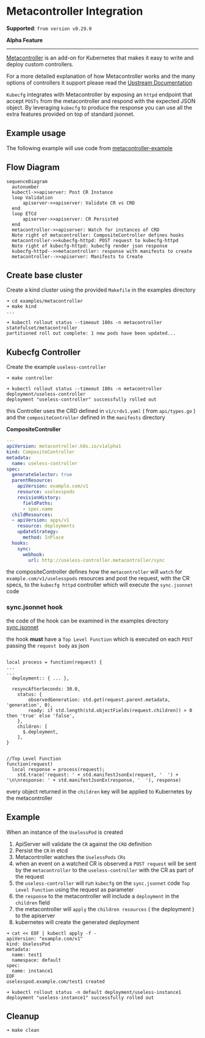 # Metacontroller Integration

**Supported**: `from version v0.29.0`

**Alpha Feature**

---

[Metacontroller](https://github.com/metacontroller/metacontroller) is an add-on for Kubernetes that makes it easy to write and deploy custom controllers.

For a more detailed explanation of how Metacontroller works and the many options of controllers it support please read the [Upstream Documentation](https://metacontroller.github.io/metacontroller/)

`Kubecfg` integrates with Metacontroller by exposing an `httpd` endpoint that accept `POSTs` from the metacontroller and respond with the expected JSON object.
By leveraging `kubecfg` to produce the response you can use all the extra features provided on top of standard jsonnet.

## Example usage

The following example will use code from [metacontroller-example](https://github.com/kubecfg/kubecfg/tree/main/examples/metacontroller)

## Flow Diagram

``` mermaid
sequenceDiagram
  autonumber
  kubectl->>apiserver: Post CR Instance
  loop Validation
      apiserver->>apiserver: Validate CR vs CRD
  end
  loop ETCd
      apiserver->>apiserver: CR Persisted
  end
  metacontroller->>apiserver: Watch for instances of CRD
  Note right of metacontroller: CompositeController defines hooks
  metacontroller->>kubecfg-httpd: POST request to kubecfg-httpd
  Note right of kubecfg-httpd: kubecfg render json response
  kubecfg-httpd-->>metacontroller: response with manifests to create
  metacontroller-->>apiserver: Manifests to Create
```

## Create base cluster

Create a kind cluster using the provided `Makefile` in the examples directory

```shell
➜ cd examples/metacontroller
➜ make kind
...

➜ kubectl rollout status --timeout 180s -n metacontroller statefulset/metacontroller
partitioned roll out complete: 1 new pods have been updated...
```

## Kubecfg Controller

Create the example `useless-controller`

```shell
➜ make controller

➜ kubectl rollout status --timeout 180s -n metacontroller deployment/useless-controller
deployment "useless-controller" successfully rolled out
```

this Controller uses the CRD defined in `v1/crdv1.yaml` ( from `api/types.go` ) and the `compositeController` defined in the `manifests` directory

**CompositeController**

```yaml
---
apiVersion: metacontroller.k8s.io/v1alpha1
kind: CompositeController
metadata:
  name: useless-controller
spec:
  generateSelector: true
  parentResource:
    apiVersion: example.com/v1
    resource: uselesspods
    revisionHistory:
      fieldPaths:
      - spec.name
  childResources:
  - apiVersion: apps/v1
    resource: deployments
    updateStrategy:
      method: InPlace
  hooks:
    sync:
      webhook:
        url: http://useless-controller.metacontroller/sync
```

the compositeController defines how the `metacontroller` will `watch` for `example.com/v1/uselesspods` resources and post the request, with the CR specs, to the `kubecfg httpd` controller which will execute the `sync.jsonnet` code 

### sync.jsonnet hook

the code of the hook can be examined in the examples directory [sync.jsonnet](https://github.com/kubecfg/kubecfg/tree/main/examples/metacontroller/jsonnet/sync.jsonnet)

the hook **must** have a `Top Level Function` which is executed on each `POST` passing the `request body` as json 

```jsonnet

local process = function(request) {
...
...
  deployment:: { ... },

  resyncAfterSeconds: 30.0,
    status: {
        observedGeneration: std.get(request.parent.metadata, 'generation', 0),
        ready: if std.length(std.objectFields(request.children)) > 0 then 'true' else 'false',
    },
    children: [
      $.deployment,
    ],
}


//Top Level Function
function(request)
  local response = process(request);
    std.trace('request: ' + std.manifestJsonEx(request, '  ') + '\n\nresponse: ' + std.manifestJsonEx(response, '  '), response)
```


every object returned in the `children` key will be applied to Kubernetes by the metacontroller

## Example 

When an instance of the `UselessPod` is created 

1. ApiServer will validate the `CR` against the `CRD` definition
1. Persist the `CR` in etcd
1. Metacontroller watches the `UselessPods` `CRs` 
1. when an event on a watched CR is observed a `POST request` will be sent by the `metacontroller` to the `useless-controller` with the CR as part of the request
1. the `useless-controller` will run `kubecfg` on the `sync.jsonnet` code `Top Level Function` using the request as parameter 
1. the `response` to the metacontroller will include a `deployment` in the `children` field
1. the metacontroller will `apply` the `children resources` ( the deployment ) to the apiserver
1. kubernetes will create the generated deployment


```shell
➜ cat << EOF | kubectl apply -f -           
apiVersion: "example.com/v1"
kind: UselessPod
metadata:
  name: test1
  namespace: default
spec:
  name: instance1
EOF
uselesspod.example.com/test1 created
```

```shell
➜ kubectl rollout status -n default deployment/useless-instance1 
deployment "useless-instance1" successfully rolled out
```

## Cleanup

```shell
➜ make clean
```

